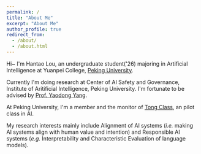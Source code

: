 ```yaml
---
permalink: /
title: "About Me"
excerpt: "About Me"
author_profile: true
redirect_from: 
  - /about/
  - /about.html
---
```


Hi~ I'm Hantao Lou, an undergraduate student('26) majoring in Artificial Intelligence at Yuanpei College, [Peking University](https://english.pku.edu.cn/). 

Currently I'm doing research at Center of AI Safety and Governance, Institute of Aritificial Intelligence, Peking University. I'm fortunate to be advised by [Prof. Yaodong Yang](https://www.yangyaodong.com/).

At Peking University, I'm a member and the monitor of [Tong Class](https://tongclass.ac.cn/), an pilot class in AI.

My research interests mainly include Alignment of AI systems (*i.e.* making AI systems align with human value and intention) and Responsible AI systems (*e.g.* Interpretability and Characteristic Evaluation of language models).

